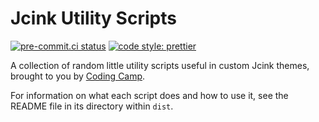# Jcink Utility Scripts

[![pre-commit.ci status](https://results.pre-commit.ci/badge/github/coding-camp-canteen/jcink-utility-scripts/main.svg)](https://results.pre-commit.ci/latest/github/coding-camp-canteen/jcink-utility-scripts/main) [![code style: prettier](https://img.shields.io/badge/code_style-prettier-ff69b4.svg)](https://github.com/prettier/prettier)

A collection of random little utility scripts useful in custom Jcink themes, brought to you by [Coding Camp](https://coding-camp.tumblr.com).

For information on what each script does and how to use it, see the README file in its directory within `dist`.
